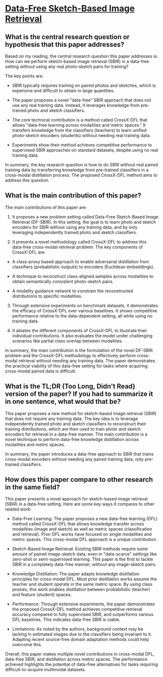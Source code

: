 # [Data-Free Sketch-Based Image Retrieval](https://arxiv.org/abs/2303.07775)

## What is the central research question or hypothesis that this paper addresses?

 Based on my reading, the central research question this paper addresses is: How can we perform sketch-based image retrieval (SBIR) in a data-free setting without using any real photo-sketch pairs for training? 

The key points are:

- SBIR typically requires training on paired photos and sketches, which is expensive and difficult to obtain in large quantities. 

- The paper proposes a novel "data-free" SBIR approach that does not use any real training data. Instead, it leverages knowledge from pre-trained photo and sketch classifiers.

- The core technical contribution is a method called CrossX-DFL that allows "data-free learning across modalities and metric spaces." It transfers knowledge from the classifiers (teachers) to learn unified photo-sketch encoders (students) without needing real training data.

- Experiments show their method achieves competitive performance to supervised SBIR approaches on standard datasets, despite using no real training data.

In summary, the key research question is how to do SBIR without real paired training data by transferring knowledge from pre-trained classifiers in a cross-modal distillation process. The proposed CrossX-DFL method aims to address this question.


## What is the main contribution of this paper?

 The main contributions of this paper are:

1. It proposes a new problem setting called Data-Free Sketch-Based Image Retrieval (DF-SBIR). In this setting, the goal is to learn photo and sketch encoders for SBIR without using any training data, and by only leveraging independently trained photo and sketch classifiers.

2. It presents a novel methodology called CrossX-DFL to address this data-free cross-modal retrieval problem. The key components of CrossX-DFL are:

- A class-proxy based approach to enable adversarial distillation from classifiers (probabilistic outputs) to encoders (Euclidean embeddings). 

- A technique to reconstruct class-aligned samples across modalities to obtain semantically consistent photo-sketch pairs.

- A modality guidance network to constrain the reconstructed distributions to specific modalities.

3. Through extensive experiments on benchmark datasets, it demonstrates the efficacy of CrossX-DFL over various baselines. It shows competitive performance relative to the data-dependent setting, all while using no training data.

4. It ablates the different components of CrossX-DFL to illustrate their individual contributions. It also evaluates the model under challenging scenarios like partial class overlap between modalities.

In summary, the main contribution is the formulation of the novel DF-SBIR problem and the CrossX-DFL methodology to effectively perform cross-modal retrieval without needing any training data. The paper demonstrates the practical viability of this data-free setting for tasks where acquiring cross-modal paired data is difficult.


## What is the TL;DR (Too Long, Didn't Read) version of the paper? If you had to summarize it in one sentence, what would that be?

 This paper proposes a new method for sketch-based image retrieval (SBIR) that does not require any training data. The key idea is to leverage independently trained photo and sketch classifiers to reconstruct their training distributions, which are then used to train photo and sketch encoders for retrieval in a data-free manner. The main contribution is a novel technique to perform data-free knowledge distillation across modalities and metric spaces.

In summary, the paper introduces a data-free approach to SBIR that trains cross-modal encoders without needing any paired training data, only pre-trained classifiers.


## How does this paper compare to other research in the same field?

 This paper presents a novel approach for sketch-based image retrieval (SBIR) in a data-free setting. Here are some key ways it compares to other related work:

- Data-Free Learning: The paper proposes a new data-free learning (DFL) method called CrossX-DFL that allows knowledge transfer across modalities (image and sketch) as well as metric spaces (classification and retrieval). Prior DFL works have focused on single modalities and metric spaces. This cross-modal DFL approach is a unique contribution.

- Sketch-Based Image Retrieval: Existing SBIR methods require some amount of paired image-sketch data, even in "data-scarce" settings like zero-shot or semi-supervised learning. This paper is the first to tackle SBIR in a completely data-free manner, without any image-sketch pairs.

- Knowledge Distillation: The paper adapts knowledge distillation principles for cross-modal DFL. Most prior distillation works assume the teacher and student operate in the same metric space. By using class proxies, this work enables distillation between probabilistic (teacher) and feature (student) spaces.

- Performance: Through extensive experiments, the paper demonstrates the proposed CrossX-DFL method achieves competitive retrieval accuracy compared to fully supervised SBIR, and outperforms various DFL baselines. This indicates data-free SBIR is viable.

- Limitations: As noted by the authors, background context may be lacking in estimated images due to the classifiers being invariant to it. Adapting recent source-free domain adaptation methods could help overcome this.

Overall, this paper makes multiple novel contributions in cross-modal DFL, data-free SBIR, and distillation across metric spaces. The performance achieved highlights the potential of data-free alternatives for tasks requiring difficult-to-acquire multimodal datasets.

